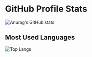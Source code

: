 # GitHub Profile Stats

![Anurag's GitHub stats](https://github-readme-stats.vercel.app/api?username=seunome&show_icons=true&theme=radical)

## Most Used Languages
![Top Langs](https://github-readme-stats.vercel.app/api/top-langs/?username=seunome&layout=compact)
